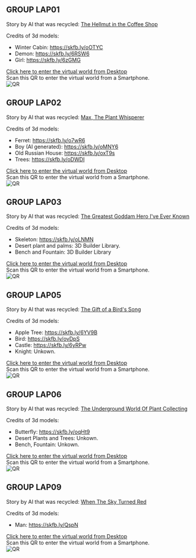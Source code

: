 ## GROUP LAP01
Story by AI that was recycled: [The Hellmut in the Coffee Shop](https://storiesby.ai/p/the-hellmouth-in-the-coffee-shop)  

Credits of 3d models:  
* Winter Cabin: https://skfb.ly/oOTYC
* Demon: https://skfb.ly/6RSW6 
* Girl: https://skfb.ly/6zGMG

[Click here to enter the virtual world from Desktop](https://laverbenaelectronica.github.io/vr/hackaton/FINAL/LAP01/index.html)   
Scan this QR to enter the virtual world from a Smartphone.   
![QR](LAP01/qrcode_lap01.png)

## GROUP LAP02
Story by AI that was recycled: [Max, The Plant Whisperer](https://storiesby.ai/p/max-the-plant-whisperer)

Credits of 3d models:
* Ferret: https://skfb.ly/o7wR6
* Boy (AI generated): https://skfb.ly/oMNY6
* Old Russian House: https://skfb.ly/oxT9s
* Trees: https://skfb.ly/oDWDI   

[Click here to enter the virtual world from Desktop](https://laverbenaelectronica.github.io/vr/hackaton/FINAL/LAP02/index.html)   
Scan this QR to enter the virtual world from a Smartphone.   
![QR](LAP02/qrcode_lap02.png)

## GROUP LAP03
Story by AI that was recycled: [The Greatest Goddam Hero I've Ever Known](https://storiesby.ai/p/the-greatest-goddamn-hero-ive-ever)  

Credits of 3d models:
* Skeleton: https://skfb.ly/oLNMN
* Desert plant and palms: 3D Builder Library.
* Bench and Fountain: 3D Builder Library

[Click here to enter the virtual world from Desktop](https://laverbenaelectronica.github.io/vr/hackaton/FINAL/LAP03/index.html)   
Scan this QR to enter the virtual world from a Smartphone.   
![QR](LAP03/qrcode_lap03.png)

## GROUP LAP05
Story by AI that was recycled: [The Gift of a Bird's Song](https://storiesby.ai/p/the-gift-of-a-birds-song)

Credits of 3d models:
* Apple Tree: https://skfb.ly/6YV9B
* Bird: https://skfb.ly/ovDpS 
* Castle: https://skfb.ly/6yRPw
* Knight: Unkown.

[Click here to enter the virtual world from Desktop](https://laverbenaelectronica.github.io/vr/hackaton/FINAL/LAP05/index.html)   
Scan this QR to enter the virtual world from a Smartphone.   
![QR](LAP05/qrcode_lap05.png)

## GROUP LAP06
Story by AI that was recycled: [The Underground World Of Plant Collecting](https://storiesby.ai/p/the-underground-world-of-plant-collecting)

Credits of 3d models:
* Butterfly: https://skfb.ly/oqHt9
* Desert Plants and Trees: Unkown.
* Bench, Fountain: Unkown.

[Click here to enter the virtual world from Desktop](https://laverbenaelectronica.github.io/vr/hackaton/FINAL/LAP06/index.html)   
Scan this QR to enter the virtual world from a Smartphone.   
![QR](LAP06/qrcode_lap06.png)

## GROUP LAP09
Story by AI that was recycled: [When The Sky Turned Red](https://storiesby.ai/p/when-the-sky-turned-red)

Credits of 3d models:   
* Man: https://skfb.ly/QspN

[Click here to enter the virtual world from Desktop](https://laverbenaelectronica.github.io/vr/hackaton/FINAL/LAP09/index.html)   
Scan this QR to enter the virtual world from a Smartphone.   
![QR](LAP09/qrcode_lap09.png)
